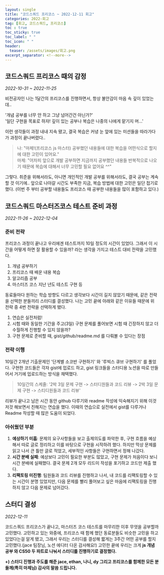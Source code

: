 ```yaml
---
layout: single
title: "코드스쿼드 프리코스 ~ 2022-12-11 회고"
categories: 2022-회고
tag: [회고, 코드스쿼드, 프리코스]
toc : true
toc_sticky: true
toc_label: " "
toc_icon: " " 
header:
  teaser: /assets/images/회고.png
excerpt_separator: <!--more-->
---
```


## **코드스쿼드 프리코스 때의 감정**

*2022-10-31 ~ 2022-11-25*

비전공자인 나는 1달간의 프리코스를 진행하면서, 항상 불안감이 마음 속 깊이 있었는데.. 

'개념 공부를 너무 안 하고 그냥 넘어간건 아닌가?'  
'일단 구현을 목표로 하자! 깊이 있는 공부나 복습은 나중의 나에게 맡기지 머...'

이런 생각들이 과정 내내 지속 됐고, 결국 복습은 커녕 눈 앞에 있는 미션들을 따라가다가 과정이 끝나버렸다..  

>나: "마제!(프리코스 js 마스터) 공부했던 내용들에 대한 복습을 어떤식으로 할지에 대한 고민이 있어요."  
>마제: "어차피 앞으로 개발 공부하면 지금까지 공부했던 내용들 반복적으로 나오기 때문에 복습에 대해서 너무 고민할 필요 없어요 ^^" 

그렇다. 취준을 위해서라도, 아니면 개인적인 개발 공부를 위해서라도, 결국 공부는 계속 할 것 이기에.. 앞으로 나아갈 시간도 부족한 지금, 복습 방법에 대한 고민은 일단 접기로 했다. (이번 주 부터 공부할 내용들도 프리코스 때 공부한 내용들을 많이 포함하고 있다.)

## **코드스쿼드 마스터즈코스 테스트 준비 과정**

*2022-11-26 ~ 2022-12-04*
### **준비 전략**

프리코스 과정이 끝나고 우리에겐 테스트까지 10일 정도의 시간이 있었다. 그래서 이 시간을 어떻게 하면 잘 활용할 수 있을까? 라는 생각을 가지고 테스트 대비 전략을 고민했다.

1. 개념 공부하기
2. 프리코스 때 배운 내용 복습
3. 알고리즘 공부
4. 마스터즈 코스 지난 년도 테스트 구현 등

동료들마다 원하는 학습 방향도 다르고 생각보다 시간이 길지 않았기 때문에, 같은 전략을 선택한 분들끼리 스터디를 결성했다. 
나는 고민 끝에 아래와 같은 이유들 때문에 위 전략 중 4번 전략을 선택하게 됐다.

1. 연습은 실전처럼!
2. 시험 때와 동일한 기간을 주고(3일) 구현 문제를 풀어보면 시험 때 긴장하지 않고 더 수월하게 진행할 수 있지 않을까?
3. 구현 문제로 준비할 때, gist/github/readme.md 를 다뤄볼 수 있다는 장점 


### **전략 이행**

10일간 2개년 기출문제인 '단계별 소코반 구현하기' 와 '루빅스 큐브 구현하기' 를 풀었다.
구현한 코드들은 각자 gist에 업로드 하고, gist 링크들을 스터디용 노션을 따로 만들어서 거기에 업로드하는 방식을 채택했다. 

> 10일간의 스케줄: '2박 3일 문제 구현 -> 스터디원들과 코드 리뷰 -> 2박 3일 문제 구현 -> 스티디원들과 코드 리뷰' 

리뷰가 끝나고 남은 시간 동안 github 다루기와 readme 작성에 익숙해지기 위해 이것 저것 해보면서 친해지는 연습을 했다. 이때의 연습으로 실전에서 gist를 다루거나 Readme 작성할 때 많은 도움이 되었다.

### **아쉬웠던 부분**

1. <b>예상하기 미흡</b>: 문제의 요구사항들을 보고 출제의도를 파악한 후, 구현 흐름을 예상해서 따로 글로 정리하고 이를 바탕으로 구현을 시작하려 했다. 하지만 막상 문제를 읽고 나서 큰 틀만 글로 적었고, 세부적인 사항들은 구현하면서 정해 나갔다.  
2. <b>시간 분배 실패</b>: 예상보다 고민이 필요한 부분도 많았고, 구현 문제가 처음이다 보니 시간 분배에 실패했다. 결국 문제 2개 모두 리드미 작성을 포기하고 코드만 제출 했다.
3. <b>리팩토링 미진행</b>: 팀원들과 코드 리뷰를 진행하고 나서, 내 코드를 리팩토링할 수 있는 시간이 분명 있었지만, 다음 문제를 빨리 풀어보고 싶은 마음에 리팩토링을 진행하지 않고 다음 문제로 넘어갔다.

## **스터디 결성**

*2022-12-11*

코드스쿼드 프리코스가 끝나고, 마스터즈 코스 테스트를 마무리한 이후 무엇을 공부할까 고민했다. 고민하고 있는 와중에, 프리코스 때 함께 했던 동료분들도 비슷한 고민을 하고 있었다는걸 알게 됐고, 그래서 우리는 스터디를 결성해 짧게는 3주간 어떤 공부를 할지 고민했다.(jace 팀장님, 노션 에디터 다온 감사해요!)
고민한 끝에 우리는 크게 <b>js 개념 공부<b> 와 <b>CS50<b> 두 파트로 나눠서 스터디를 진행하기로 결정했다.



+) 스터디 진행과 주도를 해준 jace, ethan, 나니, dy 그리고 프리코스를 함께한 모든 분들께(특히 마제님) 감사의 말씀 드립니다.

<!--more-->
